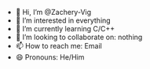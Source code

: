 - 👋 Hi, I’m @Zachery-Vig
- 👀 I’m interested in everything
- 🌱 I’m currently learning C/C++
- 💞️ I’m looking to collaborate on: nothing
- 📫 How to reach me: Email
- 😄 Pronouns: He/Him 

<!---
Zachery-Vig/Zachery-Vig is a ✨ special ✨ repository because its `README.md` (this file) appears on your GitHub profile.
You can click the Preview link to take a look at your changes.
--->
